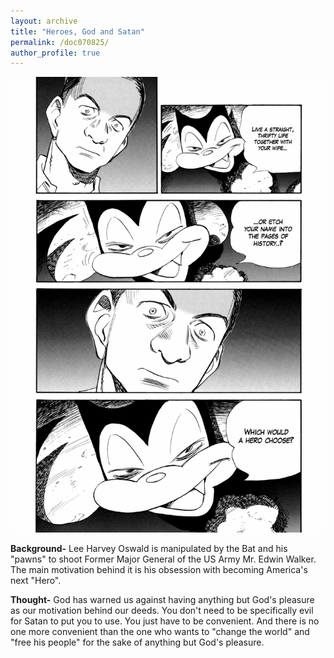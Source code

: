```yaml
---
layout: archive
title: "Heroes, God and Satan"
permalink: /doc070825/
author_profile: true
---
```



![image1](/_pages/img070825.jpg)

**Background-** Lee Harvey Oswald is manipulated by the Bat and his "pawns" to shoot Former Major General of the US Army Mr. Edwin Walker. The main motivation behind it is his obsession with becoming America's next "Hero".

**Thought-** God has warned us against having anything but God's pleasure as our motivation behind our deeds. 
You don't need to be specifically evil for Satan to put you to use. You just have to be convenient.
And there is no one more convenient than the one who wants to "change the world" and "free his people" for the sake of anything but God's pleasure. 
